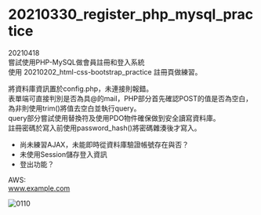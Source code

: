 # 20210330_register_php_mysql_practice

20210418 \
嘗試使用PHP-MySQL做會員註冊和登入系統 \
使用 20210202_html-css-bootstrap_practice 註冊頁做練習。

將資料庫資訊置於config.php，未連接則報錯。\
表單端可直接判別是否為具@的mail，PHP部分首先確認POST的值是否為空白，為非則使用trim()將值去空白並執行query。\
query部分嘗試使用替換符及使用PDO物件確保做到安全讀寫資料庫。\
註冊密碼於寫入前使用password_hash()將密碼雜湊後才寫入。


- 尚未練習AJAX，未能即時從資料庫驗證帳號存在與否？
- 未使用Session儲存登入資訊
- 登出功能？

AWS:\
www.example.com


![0110](https://user-images.githubusercontent.com/63532421/115154159-0a25ca80-a0ac-11eb-9868-3c56add34f2e.PNG)

